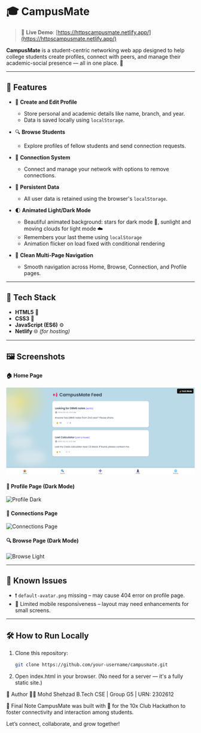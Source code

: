 # 🎓 CampusMate

> 🔗 **Live Demo**: [https://httpscampusmate.netlify.app/](https://httpscampusmate.netlify.app/)

**CampusMate** is a student-centric networking web app designed to help college students create profiles, connect with peers, and manage their academic-social presence — all in one place. 🚀

---

## 📌 Features

- 👤 **Create and Edit Profile**
  - Store personal and academic details like name, branch, and year.
  - Data is saved locally using `localStorage`.

- 🔍 **Browse Students**
  - Explore profiles of fellow students and send connection requests.

- 🔗 **Connection System**
  - Connect and manage your network with options to remove connections.

- 💾 **Persistent Data**
  - All user data is retained using the browser's `localStorage`.

- 🌓 **Animated Light/Dark Mode**
  - Beautiful animated background: stars for dark mode 🌌, sunlight and moving clouds for light mode ☁️
  - Remembers your last theme using `localStorage`
  - Animation flicker on load fixed with conditional rendering

- 📱 **Clean Multi-Page Navigation**
  - Smooth navigation across Home, Browse, Connection, and Profile pages.

---

## 🧩 Tech Stack

- **HTML5** 🧱  
- **CSS3** 🎨  
- **JavaScript (ES6)** ⚙️  
- **Netlify** 🌐 *(for hosting)*

---

## 🖼️ Screenshots

#### 🏠 Home Page
![Home Page](./CampusMate/assets/home-page.png)

#### 👤 Profile Page (Dark Mode)
![Profile Dark](assets/profile-dark.png)

#### 🔗 Connections Page
![Connections Page](assets/connections-page.png)

#### 🔍 Browse Page (Dark Mode)
![Browse Light](assets/browse-light.png)


---

## 🚧 Known Issues

- ❗ `default-avatar.png` missing – may cause 404 error on profile page.
- 📱 Limited mobile responsiveness – layout may need enhancements for small screens.

---

## 🛠️ How to Run Locally

1. Clone this repository:
   ```bash
   git clone https://github.com/your-username/campusmate.git
2. Open index.html in your browser.
(No need for a server — it's a fully static site.)

🙌 Author
👨‍💻 Mohd Shehzad
B.Tech CSE | Group G5 | URN: 2302612

🏁 Final Note
CampusMate was built with 💙 for the 10x Club Hackathon to foster connectivity and interaction among students.

Let’s connect, collaborate, and grow together!
